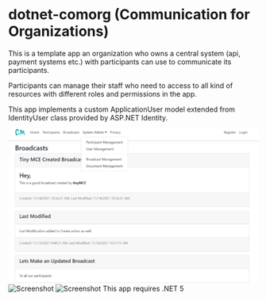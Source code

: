 # dotnet-comorg (Communication for Organizations)

This is a template app an organization who owns a central system (api, payment systems etc.) with participants can use to communicate its participants.

Participants can manage their staff who need to access to all kind of resources with different roles and permissions in the app.

This app implements a custom ApplicationUser model extended from IdentityUser class provided by ASP.NET Identity. 

![Screenshot](ComorgApp/wwwroot/AppImages/broadcastUserLook.png)
![Screenshot](~/AppImages/broadcastAdminList.png)
![Screenshot](~/wwwroot/AppImages/broadcastEditor.png)
This app requires .NET 5